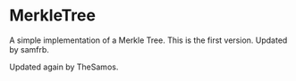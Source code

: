 # MerkleTree
A simple implementation of a Merkle Tree.
This is the first version. Updated by samfrb.

Updated again by TheSamos.
